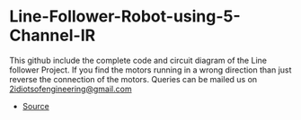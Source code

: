 # Line-Follower-Robot-using-5-Channel-IR

This github include the complete code and circuit diagram of the Line follower Project.
If you find the motors running in a wrong direction than just reverse the connection of the motors.
Queries can be mailed us on 2idiotsofengineering@gmail.com

- [Source](https://github.com/himanshus2847/Line-Follower-Robot-using-5-Channel-IR)
